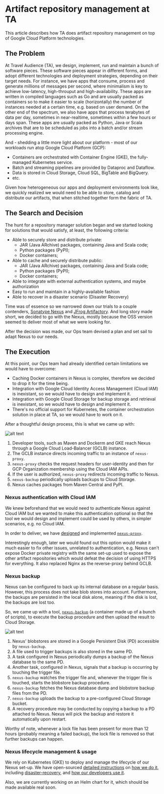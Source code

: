 # Artifact repository management at TA

This article describes how TA does artifact repository management on top of Google Cloud Platform technologies.

## The Problem

At Travel Audience (TA), we design, implement, run and maintain a bunch of software pieces. These software pieces appear in different forms, and adopt different technologies and deployment strategies, depending on their target needs. For instance, we have apps that consume, process and generate millions of messages per second, where minimalism is key to achieve low-latency, high-throuput and high-availability. These apps are written in compiled languages such as Go and are usually packed as containers so to make it easier to scale (horizontally) the number of instances needed at a certain time, e.g. based on user demand. On the other end of the spectrum, we also have apps that process terabytes of data per day, sometimes in near-realtime, sometimes within a few hours or days span. These apps are usually packed as Python, Java or Scala archives that are to be scheduled as jobs into a batch and/or stream processing engine.

And - shedding a little more light about our platform - most of our workloads run atop Google Cloud Platform (GCP):
- Containers are orchestrated with Container Engine (GKE), the fully-managed Kubernetes service.
- Batch and streaming pipelines are provided by Dataproc and Dataflow.
- Data is stored in Cloud Storage, Cloud SQL, BigTable and BigQuery.
- etc.

Given how heterogeneous our apps and deployment environments look like, we quickly realized we would need to be able to store, catalog and distribute our artifacts, that when stitched together form the fabric of TA.

## The Search and Decision

 The hunt for a repository manager solution began and we started looking for solutions that would satisfy, at least, the following criteria:
- Able to securely store and distribute private:
  - JAR (Java ARchive) packages, containing Java and Scala code;
  - Python packages (PyPI);
  - Docker containers;
- Able to cache and securely distribute public:
  - JAR (Java ARchive) packages, containing Java and Scala code;
  - Python packages (PyPI);
  - Docker containers;
- Able to integrate with external authentication systems, and maybe authorization
- Easy to run and maintain in a highly-available fashion
- Able to recover in a disaster scenario (Disaster Recovery)

Time was of essence so we narrowed down our trials to a couple contenders, [Sonatype Nexus](https://www.sonatype.com/nexus-repository-sonatype) and [JFrog Artifactory](https://www.jfrog.com/artifactory/). And long story made short, we decided to go with the Nexus, mostly because the OSS version seemed to deliver most of what we were looking for.

After the decision was made, our Ops team devised a plan and set sail to adapt Nexus to our needs.

## The Execution

At this point, our Ops team had already identified certain limitations we would have to overcome:
- Caching Docker containers in Nexus is complex, therefore we decided to drop it for the time being.
- Integration with Google Cloud Identity Access Management (Cloud IAM) is inexistant, so we would have to design and implement it.
- Integration with Google Cloud Storage for backup storage and retrieval is inexistant, so we would have to design and implement it.
- There's no official support for Kubernetes, the container orchestration solution in place at TA, so we would have to work on it.

After a thoughtful design process, this is what we came up with:

![alt text](big-picture.png "TA Nexus big picture")

1. Developer tools, such as Maven and Dockerm and GKE reach Nexus through a Google Cloud Load-Balancer (GCLB) instance.
2. The GCLB instance directs incoming traffic to an instance of `nexus-proxy`.
3. `nexus-proxy` checks the request headers for user-identity and then for GCP Organization membership using the Cloud IAM APIs.
4. If the user is authorized, `nexus-proxy` redirects incoming traffic to Nexus.
5. `nexus-backup` periodically uploads backups to Cloud Storage.
6. Nexus caches packages from Maven Central and PyPI.

### Nexus authentication with Cloud IAM

We knew beforehand that we would need to authenticate Nexus against Cloud IAM but we wanted to make this authentication optional so that the tool we would design and implement could be used by others, in simpler scenarios, e.g. no Cloud IAM.

In order to deliver, we have [designed](https://github.com/travelaudience/nexus-proxy/blob/master/docs/design.md) and implemented [`nexus-proxy`](https://github.com/travelaudience/nexus-proxy/blob/master/docs/design.md).

Interestingly enough, later we would found out this option would make it much easier to fix other issues, unrelated to authentication, e.g. Nexus can't expose Docker private registry with the same set-up used to expose the other artifact repositories which would defeat the decision of using HTTPS for everything. It also replaced Nginx as the reverse-proxy behind GCLB.

### Nexus backup

Nexus can be configured to back up its internal database on a regular basis. However, this process does not take blob stores into account. Furthermore, the backups are persisted in the local disk alone, meaning if the disk is lost, the backups are lost too.

So, we came up with a tool, [`nexus-backup`](https://github.com/travelaudience/docker-nexus-backup) (a container made up of a bunch of scripts), to execute the backup procedure and then upload the result to Cloud Storage.

![alt text](nexus-backup.png "Nexus backup design")

1. Nexus' blobstores are stored in a Google Persistent Disk (PD) accessible by `nexus-backup`.
2. A file used to trigger backups is also stored in the same PD.
3. A task configured in Nexus periodically dumps a backup of the Nexus database to the same PD.
4. Another task, configured in Nexus, signals that a backup is occurring by touching the trigger file.
5. `nexus-backup` watches the trigger file and, whenever the trigger file is touched, starts the blobstore backup procedure.
6. `nexus-backup` fetches the Nexus database dump and blobstore backup files from the PD.
7. `nexus-backup` uploads the backup to a pre-configured Cloud Storage bucket.
8. A recovery procedure may be conducted by copying a backup to a PD attached to Nexus. Nexus will pick the backup and restore it automatically upon restart.

Worthy of note, whenever a lock file has been present for more than 12 hours (probably meaning a failed backup), the lock file is removed so that further backups can happen.

### Nexus lifecycle management & usage

We rely on Kubernetes (GKE) to deploy and manage the lifecycle of our Nexus set-up.
We have open-sourced [detailed instructions](https://github.com/travelaudience/kubernetes-nexus) on [how we do it](https://github.com/travelaudience/kubernetes-nexus#deployment), including [disaster-recovery](https://github.com/travelaudience/kubernetes-nexus#backup-and-restore), and [how our developers use it](https://github.com/travelaudience/kubernetes-nexus#usage).

Also, we are currently working on an Helm chart for it, which should be made available real soon.
